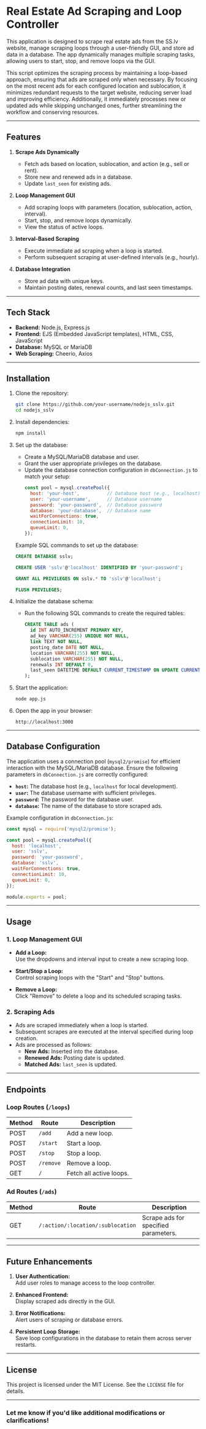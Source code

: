 
# **Real Estate Ad Scraping and Loop Controller**

This application is designed to scrape real estate ads from the SS.lv website, manage scraping loops through a user-friendly GUI, and store ad data in a database. The app dynamically manages multiple scraping tasks, allowing users to start, stop, and remove loops via the GUI.

This script optimizes the scraping process by maintaining a loop-based approach, ensuring that ads are scraped only when necessary. By focusing on the most recent ads for each configured location and sublocation, it minimizes redundant requests to the target website, reducing server load and improving efficiency. Additionally, it immediately processes new or updated ads while skipping unchanged ones, further streamlining the workflow and conserving resources.

---

## **Features**

1. **Scrape Ads Dynamically**  
   - Fetch ads based on location, sublocation, and action (e.g., sell or rent).  
   - Store new and renewed ads in a database.  
   - Update `last_seen` for existing ads.

2. **Loop Management GUI**  
   - Add scraping loops with parameters (location, sublocation, action, interval).  
   - Start, stop, and remove loops dynamically.  
   - View the status of active loops.

3. **Interval-Based Scraping**  
   - Execute immediate ad scraping when a loop is started.  
   - Perform subsequent scraping at user-defined intervals (e.g., hourly).

4. **Database Integration**  
   - Store ad data with unique keys.  
   - Maintain posting dates, renewal counts, and last seen timestamps.

---

## **Tech Stack**

- **Backend:** Node.js, Express.js  
- **Frontend:** EJS (Embedded JavaScript templates), HTML, CSS, JavaScript  
- **Database:** MySQL or MariaDB  
- **Web Scraping:** Cheerio, Axios  

---

## **Installation**

1. Clone the repository:
   ```bash
   git clone https://github.com/your-username/nodejs_sslv.git
   cd nodejs_sslv
   ```

2. Install dependencies:
   ```bash
   npm install
   ```

3. Set up the database:
   - Create a MySQL/MariaDB database and user.
   - Grant the user appropriate privileges on the database.
   - Update the database connection configuration in `dbConnection.js` to match your setup:
     ```javascript
     const pool = mysql.createPool({
       host: 'your-host',          // Database host (e.g., localhost)
       user: 'your-username',      // Database username
       password: 'your-password',  // Database password
       database: 'your-database',  // Database name
       waitForConnections: true,
       connectionLimit: 10,
       queueLimit: 0,
     });
     ```

   Example SQL commands to set up the database:
   ```sql
   CREATE DATABASE sslv;

   CREATE USER 'sslv'@'localhost' IDENTIFIED BY 'your-password';

   GRANT ALL PRIVILEGES ON sslv.* TO 'sslv'@'localhost';

   FLUSH PRIVILEGES;
   ```

4. Initialize the database schema:
   - Run the following SQL commands to create the required tables:
     ```sql
     CREATE TABLE ads (
       id INT AUTO_INCREMENT PRIMARY KEY,
       ad_key VARCHAR(255) UNIQUE NOT NULL,
       link TEXT NOT NULL,
       posting_date DATE NOT NULL,
       location VARCHAR(255) NOT NULL,
       sublocation VARCHAR(255) NOT NULL,
       renewals INT DEFAULT 0,
       last_seen DATETIME DEFAULT CURRENT_TIMESTAMP ON UPDATE CURRENT_TIMESTAMP
     );
     ```

5. Start the application:
   ```bash
   node app.js
   ```

6. Open the app in your browser:
   ```
   http://localhost:3000
   ```

---

## **Database Configuration**

The application uses a connection pool (`mysql2/promise`) for efficient interaction with the MySQL/MariaDB database. Ensure the following parameters in `dbConnection.js` are correctly configured:

- **`host`:** The database host (e.g., `localhost` for local development).  
- **`user`:** The database username with sufficient privileges.  
- **`password`:** The password for the database user.  
- **`database`:** The name of the database to store scraped ads.  

Example configuration in `dbConnection.js`:
```javascript
const mysql = require('mysql2/promise');

const pool = mysql.createPool({
  host: 'localhost',
  user: 'sslv',
  password: 'your-password',
  database: 'sslv',
  waitForConnections: true,
  connectionLimit: 10,
  queueLimit: 0,
});

module.exports = pool;
```

---

## **Usage**

### **1. Loop Management GUI**
- **Add a Loop:**  
  Use the dropdowns and interval input to create a new scraping loop.

- **Start/Stop a Loop:**  
  Control scraping loops with the "Start" and "Stop" buttons.

- **Remove a Loop:**  
  Click "Remove" to delete a loop and its scheduled scraping tasks.

### **2. Scraping Ads**
- Ads are scraped immediately when a loop is started.
- Subsequent scrapes are executed at the interval specified during loop creation.
- Ads are processed as follows:
  - **New Ads:** Inserted into the database.
  - **Renewed Ads:** Posting date is updated.
  - **Matched Ads:** `last_seen` is updated.

---

## **Endpoints**

### **Loop Routes (`/loops`)**
| Method | Route       | Description              |
|--------|-------------|--------------------------|
| POST   | `/add`      | Add a new loop.          |
| POST   | `/start`    | Start a loop.            |
| POST   | `/stop`     | Stop a loop.             |
| POST   | `/remove`   | Remove a loop.           |
| GET    | `/`         | Fetch all active loops.  |

### **Ad Routes (`/ads`)**
| Method | Route                        | Description                       |
|--------|------------------------------|-----------------------------------|
| GET    | `/:action/:location/:sublocation` | Scrape ads for specified parameters. |

---

## **Future Enhancements**

1. **User Authentication:**  
   Add user roles to manage access to the loop controller.

2. **Enhanced Frontend:**  
   Display scraped ads directly in the GUI.

3. **Error Notifications:**  
   Alert users of scraping or database errors.

4. **Persistent Loop Storage:**  
   Save loop configurations in the database to retain them across server restarts.

---

## **License**

This project is licensed under the MIT License. See the `LICENSE` file for details.

---

### Let me know if you'd like additional modifications or clarifications!
